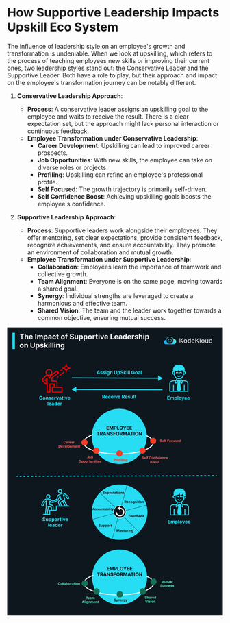 # How Supportive Leadership Impacts Upskill Eco System

The influence of leadership style on an employee's growth and transformation is undeniable. When we look at upskilling, which refers to the process of teaching employees new skills or improving their current ones, two leadership styles stand out: the Conservative Leader and the Supportive Leader. Both have a role to play, but their approach and impact on the employee's transformation journey can be notably different.

1.  **Conservative Leadership Approach**:
    
    -   **Process**: A conservative leader assigns an upskilling goal to the employee and waits to receive the result. There is a clear expectation set, but the approach might lack personal interaction or continuous feedback.
    -   **Employee Transformation under Conservative Leadership**:
        -   **Career Development**: Upskilling can lead to improved career prospects.
        -   **Job Opportunities**: With new skills, the employee can take on diverse roles or projects.
        -   **Profiling**: Upskilling can refine an employee's professional profile.
        -   **Self Focused**: The growth trajectory is primarily self-driven.
        -   **Self Confidence Boost**: Achieving upskilling goals boosts the employee's confidence.
2.  **Supportive Leadership Approach**:
    
    -   **Process**: Supportive leaders work alongside their employees. They offer mentoring, set clear expectations, provide consistent feedback, recognize achievements, and ensure accountability. They promote an environment of collaboration and mutual growth.
    -   **Employee Transformation under Supportive Leadership**:
        -   **Collaboration**: Employees learn the importance of teamwork and collective growth.
        -   **Team Alignment**: Everyone is on the same page, moving towards a shared goal.
        -   **Synergy**: Individual strengths are leveraged to create a harmonious and effective team.
        -   **Shared Vision**: The team and the leader work together towards a common objective, ensuring mutual success.

<p></p>
<p>
  <img src="../images/devops/do2.png" style="width: 640px">
</p>